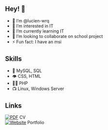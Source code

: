 ## Hey! 👋

- 👋 I’m @lucien-wrq
- 👀 I’m interested in IT
- 🌱 I’m currently learning IT
- 💞️ I’m looking to collaborate on school project
- ⚡ Fun fact: I have an msi

## Skills

- 💽 MySQL, SQL
- 👁️ CSS, HTML
- 👨‍💻 PHP
- 📺 Linux, Windows Server

## Links
[![PDF](https://img.icons8.com/material-outlined/24/000000/pdf.png)](https://cvdesignr.com/p/66c0c45554967) CV  
[![Website](https://img.icons8.com/material-outlined/24/000000/worldwide-location.png)](https://lucien-wrq.github.io/) Portfolio

<!---
lucien-wrq/lucien-wrq is a ✨ special ✨ repository because its `README.md` (this file) appears on your GitHub profile.
You can click the Preview link to take a look at your changes.
--->
